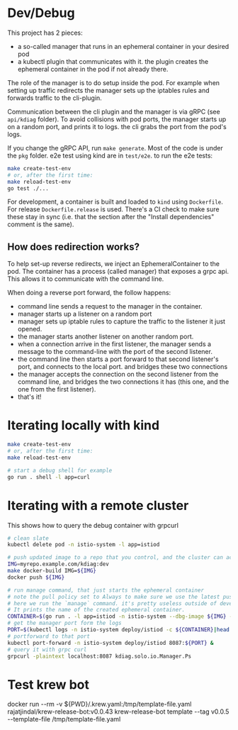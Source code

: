 
# Dev/Debug

This project has 2 pieces:
- a so-called manager that runs in an ephemeral container in your desired pod
- a kubectl plugin that communicates with it. the plugin creates the ephemeral container in the pod if not already there.

The role of the manager is to do setup inside the pod. For example when setting up traffic redirects
the manager sets up the iptables rules and forwards traffic to the cli-plugin.

Communication between the cli plugin and the manager is via gRPC (see `api/kdiag` folder). To avoid
collisions with pod ports, the manager starts up on a random port, and prints it to logs. the cli
grabs the port from the pod's logs.


If you change the gRPC API, run `make generate`.
Most of the code is under the `pkg` folder. e2e test using kind are in `test/e2e`. to run the e2e tests:

```sh
make create-test-env
# or, after the first time:
make reload-test-env
go test ./...
```

For development, a container is built and loaded to `kind` using `Dockerfile`. For release `Dockerfile.release` is used.
There's a CI check to make sure these stay in sync (i.e. that the section after the "Install dependencies" comment is the same).


## How does redirection works?

To help set-up reverse redirects, we inject an EphemeralContainer to the pod. The container has a process (called manager) that exposes a grpc api.
This allows it to communicate with the command line.

When doing a reverse port forward, the follow happens:
- command line sends a request to the manager in the container.
- manager starts up a listener on a random port
- manager sets up iptable rules to capture the traffic to the listener it just opened.
- the manager starts another listener on another random port.
- when a connection arrive in the first listener, the manager sends a message to the command-line with the port of the second listener.
- the command line then starts a port forward to that second listener's port, and connects to the local port. and bridges these two connections
- the manager accepts the connection on the second listener from the command line, and bridges the two connections it has (this one, and the one from the first listener).
- that's it!

# Iterating locally with kind
```sh
make create-test-env
# or, after the first time:
make reload-test-env

# start a debug shell for example
go run . shell -l app=curl
```

# Iterating with a remote cluster

This shows how to query the debug container with grpcurl

```sh
# clean slate
kubectl delete pod -n istio-system -l app=istiod

# push updated image to a repo that you control, and the cluster can access
IMG=myrepo.example.com/kdiag:dev
make docker-build IMG=${IMG}
docker push ${IMG}

# run manage command, that just starts the ephemeral container
# note the pull policy set to Always to make sure we use the latest pushed image
# here we run the `manage` command. it's pretty useless outside of development hence it is hidden.
# It prints the name of the created ephemeral container.
CONTAINER=$(go run . -l app=istiod -n istio-system --dbg-image ${IMG} --pull-policy=Always manage|cut -d' ' -f1)
# get the manager port form the logs
PORT=$(kubectl logs -n istio-system deploy/istiod -c ${CONTAINER}|head -1|rev|cut -d: -f1|rev)
# portforward to that port
kubectl port-forward -n istio-system deploy/istiod 8087:${PORT} &
# query it with grpc curl
grpcurl -plaintext localhost:8087 kdiag.solo.io.Manager.Ps
```

# Test krew bot

docker run --rm -v ${PWD}/.krew.yaml:/tmp/template-file.yaml rajatjindal/krew-release-bot:v0.0.43 krew-release-bot template --tag v0.0.5 --template-file /tmp/template-file.yaml
